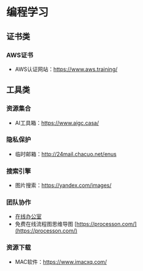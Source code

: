 # 编程学习

## 证书类

### AWS证书

- AWS认证网站：https://www.aws.training/

## 工具类

### 资源集合

- AI工具箱：https://www.aigc.casa/

### 隐私保护

- 临时邮箱：http://24mail.chacuo.net/enus

### 搜索引擎

- 图片搜索：https://yandex.com/images/

### 团队协作

- [在线办公室](https://app.gather.town/invite?token=YiFlG7nMRtShur_PGtIq)
- 免费在线流程图思维导图 [https://processon.com/](https://processon.com/)

### 资源下载

- MAC软件：https://www.imacxq.com/
